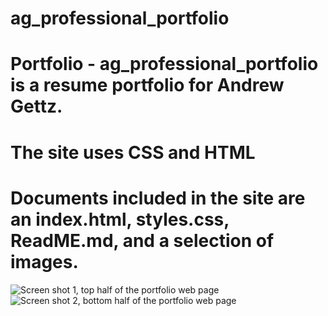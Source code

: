 # ag_professional_portfolio

# Portfolio - ag_professional_portfolio is a resume portfolio for Andrew Gettz. 

# The site uses CSS and HTML 

# Documents included in the site are an index.html, styles.css, ReadME.md, and a selection of images. 

<img src = "" alt = "Screen shot 1, top half of the portfolio web page">

<img src = "" alt = "Screen shot 2, bottom half of the portfolio web page">

# 